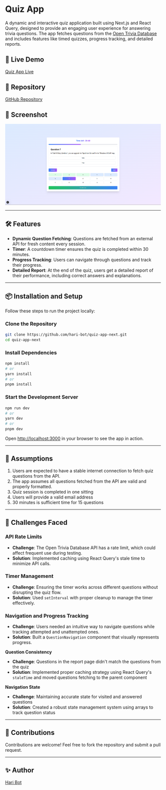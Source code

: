 # Quiz App

A dynamic and interactive quiz application built using Next.js and React Query, designed to provide an engaging user experience for answering trivia questions. The app fetches questions from the [Open Trivia Database](https://opentdb.com/) and includes features like timed quizzes, progress tracking, and detailed reports.

## 🚀 Live Demo

[Quiz App Live](https://quiz-app-casualfunnel.netlify.app/)

## 📂 Repository

[GitHub Repository](https://github.com/hari-bot/quiz-app-next)

## 📸 Screenshot

![Screenshot of the Quiz App](public/screenshot.png)

---

## 🛠️ Features

- **Dynamic Question Fetching**: Questions are fetched from an external API for fresh content every session.
- **Timer**: A countdown timer ensures the quiz is completed within 30 minutes.
- **Progress Tracking**: Users can navigate through questions and track their progress.
- **Detailed Report**: At the end of the quiz, users get a detailed report of their performance, including correct answers and explanations.

---

## 📦 Installation and Setup

Follow these steps to run the project locally:

### Clone the Repository

```bash
git clone https://github.com/hari-bot/quiz-app-next.git
cd quiz-app-next
```

### Install Dependencies

```bash
npm install
# or
yarn install
# or
pnpm install
```

### Start the Development Server

```bash
npm run dev
# or
yarn dev
# or
pnpm dev
```

Open [http://localhost:3000](http://localhost:3000) in your browser to see the app in action.

---

## 🤔 Assumptions

1. Users are expected to have a stable internet connection to fetch quiz questions from the API.
2. The app assumes all questions fetched from the API are valid and properly formatted.
3. Quiz session is completed in one sitting
4. Users will provide a valid email address
5. 30 minutes is sufficient time for 15 questions

---

## 🚧 Challenges Faced

### API Rate Limits

- **Challenge**: The Open Trivia Database API has a rate limit, which could affect frequent use during testing.
- **Solution**: Implemented caching using React Query's stale time to minimize API calls.

### Timer Management

- **Challenge**: Ensuring the timer works across different questions without disrupting the quiz flow.
- **Solution**: Used `setInterval` with proper cleanup to manage the timer effectively.

### Navigation and Progress Tracking

- **Challenge**: Users needed an intuitive way to navigate questions while tracking attempted and unattempted ones.
- **Solution**: Built a `QuestionNavigation` component that visually represents progress.

**Question Consistency**

- **Challenge**: Questions in the report page didn't match the questions from the quiz
- **Solution**: Implemented proper caching strategy using React Query's `staleTime` and moved questions fetching to the parent component

**Navigation State**

- **Challenge**: Maintaining accurate state for visited and answered questions
- **Solution**: Created a robust state management system using arrays to track question status

---

## 🙌 Contributions

Contributions are welcome! Feel free to fork the repository and submit a pull request.

---

## ✨ Author

[Hari Bot](https://github.com/hari-bot)

```

```
